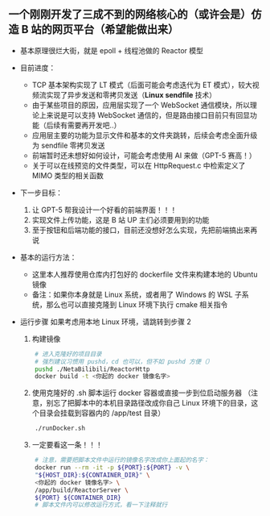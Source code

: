 ## 一个刚刚开发了三成不到的网络核心的（或许会是）仿造 B 站的网页平台（希望能做出来）

- 基本原理很烂大街，就是 epoll + 线程池做的 Reactor 模型
- 目前进度：
  - TCP 基本架构实现了 LT 模式（后面可能会考虑迭代为 ET 模式），较大视频流实现了异步发送和零拷贝发送（**Linux sendfile** 技术）
  - 由于某些项目的原因，应用层实现了一个 WebSocket 通信模块，所以理论上来说是可以支持 WebSocket 通信的，但是路由接口目前只有回显功能（后续有需要再开发吧..）
  - 应用层主要的功能为显示文件和基本的文件夹跳转，后续会考虑全面升级为 sendfile 零拷贝发送
  - 前端暂时还未想好如何设计，可能会考虑使用 AI 来做（GPT-5 赛高！）
  - 关于可以在线预览的文件类型，可以在 HttpRequest.c 中检索定义了 MIMO 类型的相关函数

- 下一步目标：
    1. 让 GPT-5 帮我设计一个好看的前端界面！！！
    2. 实现文件上传功能，这是 B 站 UP 主们必须要用到的功能
    3. 至于按钮和后端功能的接口，目前还没想好怎么实现，先把前端搞出来再说


- 基本的运行方法：
    - 这里本人推荐使用仓库内打包好的 dockerfile 文件来构建本地的 Ubuntu 镜像
    - 备注：如果你本身就是 Linux 系统，或者用了 Windows 的 WSL 子系统，那么也可以直接克隆到 Linux 环境下执行 cmake 相关指令
- 运行步骤
    如果考虑用本地 Linux 环境，请跳转到步骤 2
    1. 构建镜像
    ``` bash
        # 进入克隆好的项目目录
        # 强烈建议习惯用 pushd，cd 也可以，但不如 pushd 方便（）
        pushd ./NetaBilibili/ReactorHttp
        docker build -t <你起的 docker 镜像名字>
    ```
    2. 使用克隆好的 .sh 脚本运行 docker 容器或直接一步到位启动服务器 
    （注意，别忘了把脚本中的本机目录路径改成你自己 Linux 环境下的目录，这个目录会挂载到容器内的 /app/test 目录）
    ``` bash
        ./runDocker.sh
    ```
    3. 一定要看这一条！！！
    ``` bash
        # 注意，需要把脚本文件中运行的镜像名字改成你上面起的名字：
        docker run --rm -it -p ${PORT}:${PORT} -v \
        "${HOST_DIR}:${CONTAINER_DIR}" \
        <你起的 docker 镜像名字> \
        /app/build/ReactorServer \
        ${PORT} ${CONTAINER_DIR} 
        # 脚本文件内可以修改运行方式，看一下注释就行
    ```